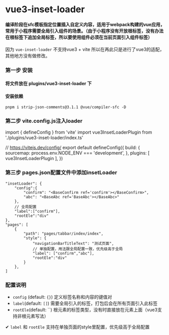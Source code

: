 
# vue3-inset-loader
#### 编译阶段在sfc模板指定位置插入自定义内容，适用于webpack构建的vue应用，常用于小程序需要全局引入组件的场景。（由于小程序没有开放根标签，没有办法在根标签下追加全局标签，所以要使用组件必须在当前页面引入组件标签）
因为 `vue-inset-loader` 不支持vue3 + vite 所以在再此只是进行了vue3的适配，其他地方没有做修改。
### 第一步 安装

#### 将文件放在 plugins/vue3-inset-loader 下

#### 安装依赖
```
pnpm i strip-json-comments@3.1.1 @vue/compiler-sfc -D
```

### 第二步 vite.config.js注入loader

import { defineConfig } from 'vite'
import vue3InsetLoaderPlugin from './plugins/vue3-inset-loader/index.ts'

// https://vitejs.dev/config/
export default defineConfig({
  build: {
    sourcemap: process.env.NODE_ENV === 'development',
  },
  plugins: [
    vue3InsetLoaderPlugin
  ],
})

### 第三步 pages.json配置文件中添加insetLoader

    "insetLoader": {
        "config":{
            "confirm": "<BaseConfirm ref='confirm'></BaseConfirm>",
            "abc": "<BaseAbc ref='BaseAbc'></BaseAbc>"
        },
        // 全局配置
        "label":["confirm"],
        "rootEle":"div"
    },
    "pages": [
        {
            "path": "pages/tabbar/index/index",
            "style": {
                "navigationBarTitleText": "测试页面",
                // 单独配置，用法跟全局配置一致，优先级高于全局
                "label": ["confirm","abc"],
                "rootEle":"div"
            }
        },
    ]

###  配置说明

 - `config` (default: `{}`)
    定义标签名称和内容的键值对
 - `label`(default: `[]`)
    需要全局引入的标签，打包后会在所有页面引入此标签
 - `rootEle`(default: ``)
    根元素的标签类型，没有时直接放在元素上面（vue3支持非根元素写法）

 ✔ `label` 和 `rootEle` 支持在单独页面的style里配置，优先级高于全局配置